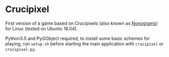 # Crucipixel #

First version of a game based on Crucipixels (also known as [Nonograms](https://it.wikipedia.org/wiki/Nonogram)) for Linux (tested on Ubuntu 16.04).

Python3.5 and PyGObject required; to install some basic schemes for playing, run `setup.sh` before starting the main application with `crucipixel` or `crucipixel.py`.
